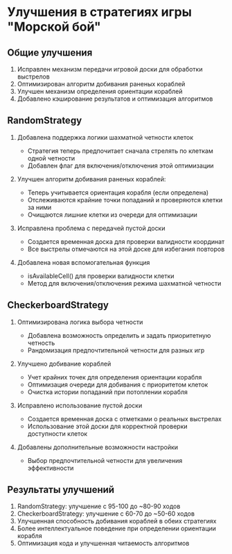 # Улучшения в стратегиях игры "Морской бой"

## Общие улучшения

1. Исправлен механизм передачи игровой доски для обработки выстрелов
2. Оптимизирован алгоритм добивания раненых кораблей
3. Улучшен механизм определения ориентации кораблей
4. Добавлено кэширование результатов и оптимизация алгоритмов

## RandomStrategy

1. Добавлена поддержка логики шахматной четности клеток
   - Стратегия теперь предпочитает сначала стрелять по клеткам одной четности
   - Добавлен флаг для включения/отключения этой оптимизации

2. Улучшен алгоритм добивания раненых кораблей:
   - Теперь учитывается ориентация корабля (если определена)
   - Отслеживаются крайние точки попаданий и проверяются клетки за ними
   - Очищаются лишние клетки из очереди для оптимизации

3. Исправлена проблема с передачей пустой доски
   - Создается временная доска для проверки валидности координат
   - Все выстрелы отмечаются на этой доске для избегания повторов

4. Добавлена новая вспомогательная функция
   - isAvailableCell() для проверки валидности клетки
   - Метод для включения/отключения режима шахматной четности

## CheckerboardStrategy

1. Оптимизирована логика выбора четности
   - Добавлена возможность определить и задать приоритетную четность
   - Рандомизация предпочтительной четности для разных игр

2. Улучшено добивание кораблей
   - Учет крайних точек для определения ориентации корабля
   - Оптимизация очереди для добивания с приоритетом клеток
   - Очистка истории попаданий при потоплении корабля

3. Исправлено использование пустой доски
   - Создается временная доска с отметками о реальных выстрелах
   - Использование этой доски для корректной проверки доступности клеток

4. Добавлены дополнительные возможности настройки
   - Выбор предпочтительной четности для увеличения эффективности

## Результаты улучшений

1. RandomStrategy: улучшение с 95-100 до ~80-90 ходов
2. CheckerboardStrategy: улучшение с 60-70 до ~50-60 ходов
3. Улучшенная способность добивания кораблей в обеих стратегиях
4. Более интеллектуальное поведение при определении ориентации корабля
5. Оптимизация кода и улучшенная читаемость алгоритмов 